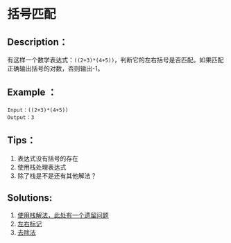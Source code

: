 # 括号匹配

## Description：

有这样一个数学表达式：`((2+3)*(4+5))`，判断它的左右括号是否匹配。如果匹配正确输出括号的对数，否则输出-1。

## Example ：

```
Input：((2+3)*(4+5))
Output：3
```

## Tips：

1. 表达式没有括号的存在
2. 使用栈处理表达式
3. 除了栈是不是还有其他解法？

## Solutions:
1. [使用栈解法，此处有一个遗留问题](Solution01.java)
2. [左右标记](Solution02.java)
3. [去除法](Solution03.java)

